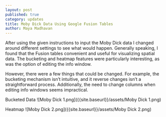 ```yaml
---
layout: post
published: true
category: updates
title: Moby Dick Data Using Google Fusion Tables
author: Maya Madhavan
---
```

After using the given instructions to input the Moby Dick data I changed around different settings to see what would happen. Generally speaking, I found that the Fusion tables convenient and useful for visualizing spatial data. The bucketing and heatmap features were particularly interesting, as was the option of editing the info window.

However, there were a few things that could be changed. For example, the bucketing mechanism isn’t intuitive, and it reverse changes isn’t a straightforward process. Additionally, the need to change columns when editing info windows seems impractical.

Bucketed Data
![Moby Dick 1.png]({{site.baseurl}}/assets/Moby Dick 1.png)

Heatmap
![Moby Dick 2.png]({{site.baseurl}}/assets/Moby Dick 2.png)

